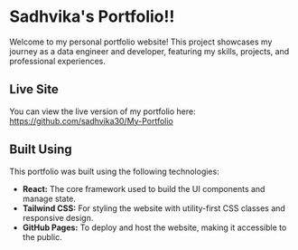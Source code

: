 # Sadhvika's Portfolio!!

Welcome to my personal portfolio website! This project showcases my journey as a data engineer and developer, featuring my skills, projects, and professional experiences.

## Live Site
You can view the live version of my portfolio here: https://github.com/sadhvika30/My-Portfolio

## Built Using
This portfolio was built using the following technologies:

- **React:** The core framework used to build the UI components and manage state.
- **Tailwind CSS:** For styling the website with utility-first CSS classes and responsive design.
- **GitHub Pages:** To deploy and host the website, making it accessible to the public.

